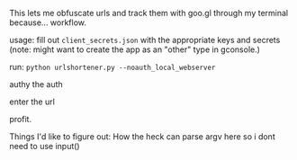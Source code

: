 This lets me obfuscate urls and track them with goo.gl through my terminal because... workflow.

usage: fill out `client_secrets.json` with the appropriate keys and secrets (note: might want to create the app as an "other" type in gconsole.)

run: `python urlshortener.py --noauth_local_webserver` 

authy the auth

enter the url

profit.


Things I'd like to figure out: How the heck can parse argv here so i dont need to use input() 
